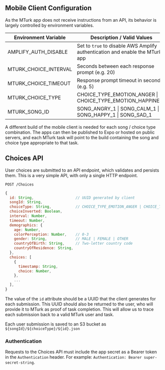 ## Mobile Client Configuration
As the MTurk app does not receive instructions from an API, its behavior is largely controlled by environment variables.

| Environment Variable  | Description / Valid Values                                                   |
| --------------------- | ---------------------------------------------------------------------------- |
| AMPLIFY_AUTH_DISABLE  | Set to `true` to disable AWS Amplify authentication and enable the MTurk app |
| MTURK_CHOICE_INTERVAL | Seconds between each response prompt (e.g. 20)                               |
| MTURK_CHOICE_TIMEOUT  | Response prompt timeout in seconds (e.g. 5)                                  |
| MTURK_CHOICE_TYPE     | CHOICE_TYPE_EMOTION_ANGER \| CHOICE_TYPE_EMOTION_HAPPINESS                   |
| MTURK_SONG_ID         | SONG_ANGRY_1 \| SONG_CALM_1 \| SONG_HAPPY_1 \| SONG_SAD_1                    |

A different build of the mobile client is needed for each song / choice type combination. The apps can then be published to Expo or hosted on public servers, and each MTurk task will point to the build containing the song and choice type appropriate to that task.

## Choices API
User choices are submitted to an API endpoint, which validates and persists them. This is a very simple API, with only a single HTTP endpoint.

`POST /Choices`
```js
{
  id: String,                   // UUID generated by client
  songId: String,
  choiceType: String,           // CHOICE_TYPE_EMOTION_ANGER | CHOICE_TYPE_EMOTION_HAPPINESS
  choiceInverted: Boolean,
  interval: Number,
  timeout: Number,
  demographics: {
    age: Number,
    colorPerception: Number,    // 0-3
    gender: String,             // MALE | FEMALE | OTHER
    countryOfBirth: String,     // Two-letter country code
    countryOfResidence: String,
  },
  choices: [
    {
      timestamp: String,
      choice: Number,
    },
    ...
  ],
}
```

The value of the `id` attribute should be a UUID that the client generates for each submission. This UUID should also be returned to the user, who will provide it to MTurk as proof of task completion. This will allow us to trace each submission back to a valid MTurk user and task.

Each user submission is saved to an S3 bucket as `${songId}/${choiceType}/${id}.json`

### Authentication
Requests to the Choices API must include the app secret as a Bearer token in the `Authentication` header. For example: `Authentication: Bearer super-secret-string`.